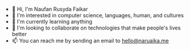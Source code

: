 - 👋 Hi, I'm Naufan Rusyda Faikar
- 👀 I'm interested in computer science, languages, human, and cultures
- 🌱 I'm currently learning anything
- 💞️ I'm looking to collaborate on technologies that make people's lives better
- 📫 You can reach me by sending an email to hello@naruaika.me

<!---
naruaika/naruaika is a ✨ special ✨ repository because its `README.md` (this file) appears on your GitHub profile.
You can click the Preview link to take a look at your changes.
--->
